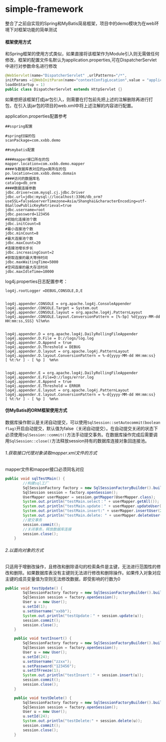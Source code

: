 # simple-framework
整合了之前自实现的Spring和MyBatis简易框架，项目中的demo模块为在web环境下对框架功能的简单测试

#### **框架使用方式**

和Spring框架的使用方式类似，如果直接将该框架作为Module引入则无需做任何修改，框架的配置文件名默认为application.properties,可在DispatcherServlet中进行对参数命名进行修改

```java
@WebServlet(name="DispatcherServlet" ,urlPatterns="/*",
initParams ={@WebInitParam(name="contextConfigLocation",value = "application.properties")},
loadOnStartup = 1)
public class DispatcherServlet extends HttpServlet {}
```

如果想把该框架打成jar包引入，则需要在打包前先把上述的注解删除再进行打包，在引入该jar包的项目的web.xml中将上述注解的内容进行配置。

application.properties配置参考

```properties
##sspring配置

#spring扫描的包
scanPackage=com.xxbb.demo

##smybatis配置

####mapper接口所在的包
mapper.location=com.xxbb.demo.mapper
####与数据库表对应的po类所在的包
po.location=com.xxbb.demo.domain
####访问的数据库名
catalog=db_orm
####数据连接参数
jdbc.driver=com.mysql.cj.jdbc.Driver
jdbc.url=jdbc:mysql://localhost:3306/db_orm?useSSL=false&serverTimezone=Asia/Shanghai&characterEncoding=utf-8&allowPublicKeyRetrieval=true
jdbc.username=root
jdbc.password=123456
#初始化连接池个数
jdbc.initCount=8
#最小连接池个数
jdbc.minCount=8
#最大连接池个数
jdbc.maxCount=20
#连接池增长步长
jdbc.increasingCount=2
#获取连接的最大等待时间
jdbc.maxWaitingTime=5000
#空闲连接的最大存活时间
jdbc.maxIdleTime=10000
```

log4j.properties日志配置参考：

```properties
log4j.rootLogger =DEBUG,CONSOLE,D,E


log4j.appender.CONSOLE = org.apache.log4j.ConsoleAppender
log4j.appender.CONSOLE.Target = System.out
log4j.appender.CONSOLE.layout = org.apache.log4j.PatternLayout
log4j.appender.CONSOLE.layout.ConversionPattern = [%-5p] %d{yyyy-MM-dd HH:mm:ss,SSS} %l%m%n


log4j.appender.D = org.apache.log4j.DailyRollingFileAppender
log4j.appender.D.File = D://logs/log.log
log4j.appender.D.Append = true
log4j.appender.D.Threshold = DEBUG
log4j.appender.D.layout = org.apache.log4j.PatternLayout
log4j.appender.D.layout.ConversionPattern = %-d{yyyy-MM-dd HH:mm:ss}  [ %t:%r ] - [ %p ]  %m%n


log4j.appender.E = org.apache.log4j.DailyRollingFileAppender
log4j.appender.E.File=D://logs/error.log
log4j.appender.E.Append = true
log4j.appender.E.Threshold = ERROR
log4j.appender.E.layout = org.apache.log4j.PatternLayout
log4j.appender.E.layout.ConversionPattern = %-d{yyyy-MM-dd HH:mm:ss}  [ %t:%r ] - [ %p ]  %m%n
```
#### **仿MyBatis的ORM框架使用方式**
数据库操作默认是关闭自动提交，可以使用<code>SqlSession::setAutocommit(boolean flag)</code>开启自动提交，默认值为false（关闭自动提交）。在自动提交关闭的状态下必须使用<code>SqlSession::commit()</code>方法手动提交事务。在数据库操作完成后需要调用<code>SqlSession::close()</code>方法释放session持有的数据库连接对象回连接池。
###### 1.获取接口代理对象读取mapper.xml文件的方式
mapper文件和mapper接口必须同名对应
```java
public void sqlTestMain() {
        //构建sql工厂
        SqlSessionFactory factory = new SqlSessionFactoryBuilder().build("application.properties");
        SqlSession session = factory.openSession();
        UserMapper userMapper = session.getMapper(UserMapper.class);
        System.out.println("testMain.select：" + userMapper.getAll());
        System.out.println("testMain.update：" + userMapper.updateUser("xxbb", 1));
        System.out.println("testMain.insert:" + userMapper.insertUser(24, "zzxx", "123456", 1));
        System.out.println("testMain.delete: " + userMapper.deleteUser(24));
        //提交事务
        session.commit();
        //关闭事务，释放数据库连接
        session.close();
    }
```
###### 2.以面向对象的方式
只适用于增删改操作，且修改和删除语句的检索条件是主键，无法进行范围性的修改和删除。如果数据库表没有主键则无法进行修改和删除操作。如果传入对象对应主键的成员变量值为空则无法修改数据，即受影响的行数为0
```java
public void testUpdate() {
        SqlSessionFactory factory = new SqlSessionFactoryBuilder().build("application.properties");
        SqlSession session = factory.openSession();
        User u = new User();
        u.setId(1);
        u.setUsername("xxbb");
        System.out.println("testUpdate：" + session.update(u));
        session.commit();
        session.close();
    }

    public void testInsert() {
        SqlSessionFactory factory = new SqlSessionFactoryBuilder().build("application.properties");
        SqlSession session = factory.openSession();
        User u = new User();
        u.setId(24);
        u.setUsername("zzxx");
        u.setPassword("123456");
        u.setIfFreeze(1);
        System.out.println("testInsert：" + session.insert(u));
        session.commit();
        session.close();
    }

    public void testDelete() {
        SqlSessionFactory factory = new SqlSessionFactoryBuilder().build("application.properties");
        SqlSession session = factory.openSession();
        User u = new User();
        u.setId(24);
        System.out.println("testDelete:" + session.delete(u));
        session.commit();
        session.close();
    }
```
